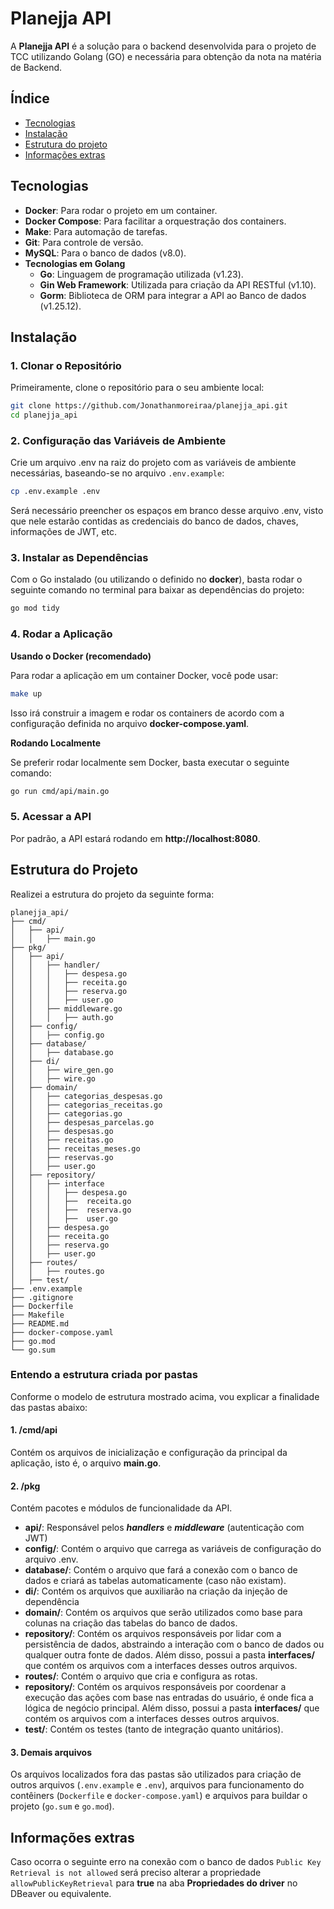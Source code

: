 # Planejja API

A **Planejja API** é a solução para o backend desenvolvida para o projeto de TCC utilizando Golang (GO) e necessária para obtenção da nota na matéria de Backend.

## Índice

 - [Tecnologias](#tecnologias)
 - [Instalação](#instalação)
 - [Estrutura do projeto](#estrutura-do-projeto)
 - [Informações extras](#informações-extras)

## Tecnologias

- **Docker**: Para rodar o projeto em um container.
- **Docker Compose**: Para facilitar a orquestração dos containers.
- **Make**: Para automação de tarefas.
- **Git**: Para controle de versão.
- **MySQL**: Para o banco de dados (v8.0).
- **Tecnologias em Golang**
    - **Go**: Linguagem de programação utilizada (v1.23).
    - **Gin Web Framework**: Utilizada para criação da API RESTful (v1.10).
    - **Gorm**: Biblioteca de ORM para integrar a API ao Banco de dados (v1.25.12).

## Instalação

### 1. Clonar o Repositório

Primeiramente, clone o repositório para o seu ambiente local:

```bash
git clone https://github.com/Jonathanmoreiraa/planejja_api.git
cd planejja_api
```

### 2. Configuração das Variáveis de Ambiente

Crie um arquivo .env na raiz do projeto com as variáveis de ambiente necessárias, baseando-se no arquivo `.env.example`:

```bash
cp .env.example .env
```

Será necessário preencher os espaços em branco desse arquivo .env, visto que nele estarão contidas as credenciais do banco de dados, chaves, informações de JWT, etc.

### 3. Instalar as Dependências

Com o Go instalado (ou utilizando o definido no **docker**), basta rodar o seguinte comando no terminal para baixar as dependências do projeto:

```bash
go mod tidy
```

### 4. Rodar a Aplicação

**Usando o Docker (recomendado)**

Para rodar a aplicação em um container Docker, você pode usar:

```bash
make up
```

Isso irá construir a imagem e rodar os containers de acordo com a configuração definida no arquivo **docker-compose.yaml**.

**Rodando Localmente**

Se preferir rodar localmente sem Docker, basta executar o seguinte comando:

```bash
go run cmd/api/main.go
```

### 5. Acessar a API

Por padrão, a API estará rodando em **http://localhost:8080**.

## Estrutura do Projeto

Realizei a estrutura do projeto da seguinte forma:

```
planejja_api/
├── cmd/
│   ├── api/
│   │   ├── main.go
├── pkg/
│   ├── api/
│   │   ├── handler/
│   │   │   ├── despesa.go
│   │   │   ├── receita.go
│   │   │   ├── reserva.go
│   │   │   ├── user.go
│   │   ├── middleware.go
│   │   │   ├── auth.go
│   ├── config/
│   │   ├── config.go
│   ├── database/
│   │   ├── database.go
│   ├── di/
│   │   ├── wire_gen.go
│   │   ├── wire.go
│   ├── domain/
│   │   ├── categorias_despesas.go
│   │   ├── categorias_receitas.go
│   │   ├── categorias.go
│   │   ├── despesas_parcelas.go
│   │   ├── despesas.go
│   │   ├── receitas.go
│   │   ├── receitas_meses.go
│   │   ├── reservas.go
│   │   ├── user.go
│   ├── repository/
│   │   ├── interface
│   │   │   ├── despesa.go
│   │   │   ├──  receita.go
│   │   │   ├──  reserva.go
│   │   │   ├──  user.go
│   │   ├── despesa.go
│   │   ├── receita.go
│   │   ├── reserva.go
│   │   ├── user.go
│   ├── routes/
│   │   ├── routes.go
│   ├── test/
├── .env.example
├── .gitignore
├── Dockerfile
├── Makefile
├── README.md
├── docker-compose.yaml
├── go.mod
└── go.sum
```

### Entendo a estrutura criada por pastas

Conforme o modelo de estrutura mostrado acima, vou explicar a finalidade das pastas abaixo:

#### **1. /cmd/api**

Contém os arquivos de inicialização e configuração da principal da aplicação, isto é, o arquivo **main.go**.

#### **2. /pkg**
Contém pacotes e módulos de funcionalidade da API.

- **api/**: Responsável pelos ***handlers*** e ***middleware*** (autenticação com JWT)
- **config/**: Contém o arquivo que carrega as variáveis de configuração do arquivo .env.
- **database/**: Contém o arquivo que fará a conexão com o banco de dados e criará as tabelas automaticamente (caso não existam).
- **di/**: Contém os arquivos que auxiliarão na criação da injeção de dependência
- **domain/**: Contém os arquivos que serão utilizados como base para colunas na criação das tabelas do banco de dados.
- **repository/**: Contém os arquivos responsáveis por lidar com a persistência de dados, abstraindo a interação com o banco de dados ou qualquer outra fonte de dados. Além disso, possui a pasta **interfaces/** que contém os arquivos com a interfaces desses outros arquivos.
- **routes/**: Contém o arquivo que cria e configura as rotas.
- **repository/**: Contém os arquivos responsáveis por coordenar a execução das ações com base nas entradas do usuário, é onde fica a lógica de negócio principal. Além disso, possui a pasta **interfaces/** que contém os arquivos com a interfaces desses outros arquivos.
- **test/**: Contém os testes (tanto de integração quanto unitários).

#### **3. Demais arquivos**
Os arquivos localizados fora das pastas são utilizados para criação de outros arquivos (``.env.example`` e ``.env``), arquivos para funcionamento do contêiners (``Dockerfile`` e ``docker-compose.yaml``) e arquivos para buildar o projeto (``go.sum`` e ``go.mod``).

## Informações extras
Caso ocorra o seguinte erro na conexão com o banco de dados ``Public Key Retrieval is not allowed`` será preciso alterar a propriedade ``allowPublicKeyRetrieval`` para **true** na aba **Propriedades do driver** no DBeaver ou equivalente.